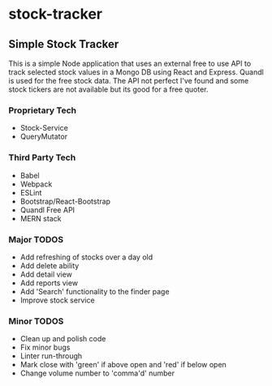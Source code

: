 # stock-tracker

<h2> Simple Stock Tracker </h2>

<p> This is a simple Node application that uses an external free to use API to track selected stock values in a Mongo DB using React
and Express. Quandl is used for the free stock data. The API not perfect I've found and some stock tickers are not available but
its good for a free quoter.<p>
  
<h3>Proprietary Tech</h3>
<ul>
  <li>Stock-Service</li>
  <li>QueryMutator</li>
</ul>
  
<h3>Third Party Tech</h3>
<ul>
  <li>Babel</li>
  <li>Webpack</li>
  <li>ESLint</li>
  <li>Bootstrap/React-Bootstrap</li>
  <li>Quandl Free API</li>
  <li>MERN stack</li>
</ul>

<h3>Major TODOS</h3>
<ul>
  <li>Add refreshing of stocks over a day old</li>
  <li>Add delete ability</li>
  <li>Add detail view</li>
  <li>Add reports view</li>
  <li>Add 'Search' functionality to the finder page</li>
  <li>Improve stock service</li>
</ul>

<h3>Minor TODOS</h3>
<ul>
  <li>Clean up and polish code</li>
  <li>Fix minor bugs</li>
  <li>Linter run-through</li>
  <li>Mark close with 'green' if above open and 'red' if below open</li>
  <li>Change volume number to 'comma'd' number</li>
</ul>
